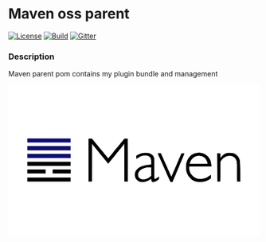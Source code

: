 # Maven oss parent

[![License][License-Image]][License-Url] 
[![Build][Build-Status-Image]][Build-Status-Url]
[![Gitter][Gitter-image]][Gitter-Url] 

### Description
Maven parent pom contains my plugin bundle and management

![maven-parent](banner.png "maven-parent")

[License-Url]: https://www.apache.org/licenses/LICENSE-2.0
[License-Image]: https://img.shields.io/badge/License-Apache2-blue.svg
[github-release]: https://github.com/YunaBraska/maven-parent
[Build-Status-Url]: https://travis-ci.org/YunaBraska/maven-parent
[Build-Status-Image]: https://travis-ci.org/YunaBraska/maven-parent.svg?branch=master
[Coverage-Url]: https://codecov.io/gh/YunaBraska/maven-parent?branch=master
[Coverage-image]: https://codecov.io/gh/YunaBraska/maven-parent/branch/master/graphs/badge.svg
[Version-url]: https://github.com/YunaBraska/maven-parent
[Version-image]: https://badge.fury.io/gh/YunaBraska%2Fmaven-parent.svg
[Central-url]: https://search.maven.org/#search%7Cga%7C1%7Ca%3A%22maven-parent%22
[Central-image]: https://maven-badges.herokuapp.com/maven-central/berlin.yuna/maven-parent/badge.svg
[Maintainable-Url]: https://codeclimate.com/github/YunaBraska/maven-parent
[Maintainable-image]: https://codeclimate.com/github/YunaBraska/maven-parent.svg
[Gitter-Url]: https://gitter.im/nats-streaming-server-embedded/Lobby
[Gitter-image]: https://img.shields.io/badge/gitter-join%20chat%20%E2%86%92-brightgreen.svg
[Javadoc-url]: http://javadoc.io/doc/berlin.yuna/maven-parent
[Javadoc-image]: http://javadoc.io/badge/berlin.yuna/maven-parent.svg